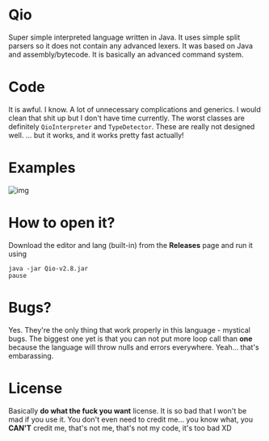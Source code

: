 # Qio
Super simple interpreted language written in Java. It uses simple split parsers so it does not contain any advanced lexers.
It was based on Java and assembly/bytecode. It is basically an advanced command system.

# Code
It is awful. I know. A lot of unnecessary complications and generics. I would clean that shit up but I don't have time currently.
The worst classes are definitely `QioInterpreter` and `TypeDetector`. These are really not designed well. 
... but it works, and it works pretty fast actually!

# Examples
![img](https://gm1.ggpht.com/woTRqEgi3dAXYS0NsGYC8K3VImz-yURoTr0TLl7oUEQPaE4bWw9JDGWNmlBL33ZpsCub05C7JrVY_Zf0X0LNT_KKLfXJo5wyFeGUoRG-W7Es0XpJcQC-G9mlqMffZC96eEaW6lEF-1vbtsX3kLA5ctsrhIGDxQ_qxqtomKhRt5_HiQjz1BhbKLke7KmwXdAw4ekvWPV4hGvNMZy2ZEi59qEY6AIUAaJN4H7ySpqBczQl2bc04BRyypgO30vU8kv8Sm7UioBRfWiYqnVODNPsq8a2bXYWih2mOXw8B4rR3VivJcu8pUWcRUmad3jDAVZHIKTGHxJFn3lJ0db7AZZPYQRKQ9AWHd7fgjX3UzUo7fqotIJlIPZpcNiSLeOz3S3T8aUYTJldhAj2Qz5If-_5gio07I6ZrtCk6VJUmFd2-G-XRuU7X1TxkaZDvgXR1ls-O4AoJfYe4nOz5_E4Ykub8Z8gvYswDiQXW16V-SGuoGRVCIYg6zYXJ9pU0fBZASeI_B_a3GipCBXrwg9dNzkpOfg9TDqf5UYnKCRBH-H4R9wPztTxxC4TfN4ZWN-9iyTkfua1aqaG983FfwP4kzwUvJ3cactAjEi7QSWf7j1cw0S8BwLXGNT7pklRhe75NsObQNfrrf28unQRlJhQwuwV-7FX-K-7K-2dRAIYWQ4vGwsMd-wlXWdgIib6ZydY=w748-h1124-l75-ft)

# How to open it?
Download the editor and lang (built-in) from the **Releases** page
and run it using
```
java -jar Qio-v2.8.jar
pause
```
# Bugs?
Yes. They're the only thing that work properly in this language - mystical bugs.
The biggest one yet is that you can not put more loop call than **one** because the language will throw nulls and errors everywhere.
Yeah... that's embarassing. 

# License
Basically **do what the fuck you want** license. It is so bad that I won't be mad if you use it.
You don't even need to credit me... you know what, you **CAN'T** credit me, that's not me, that's not my code, it's too bad XD
